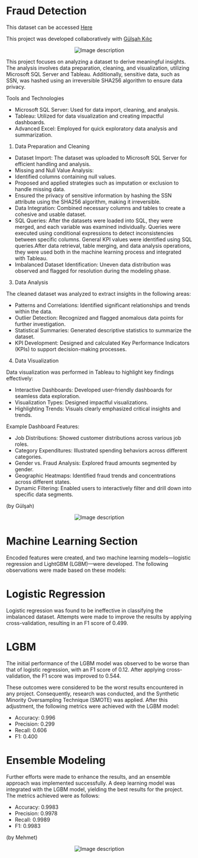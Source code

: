 # Fraud Detection


This dataset can be accessed <a href="https://huggingface.co/datasets/Nooha/cc_fraud_detection_dataset">Here</a>

This project was developed collaboratively with <a href="https://github.com/GulsahKLC">Gülşah Kılıç</a>

<p align="center">
  <img src="https://github.com/user-attachments/assets/668287a2-0f78-42c7-9c4d-920479da14a7" alt="Image description" />
</p>

This project focuses on analyzing a dataset to derive meaningful insights. The analysis involves data preparation, cleaning, and visualization, utilizing Microsoft SQL Server and Tableau. Additionally, sensitive data, such as SSN, was hashed using an irreversible SHA256 algorithm to ensure data privacy.

Tools and Technologies

-	Microsoft SQL Server: Used for data import, cleaning, and analysis.
-	Tableau: Utilized for data visualization and creating impactful dashboards.
-	Advanced Excel: Employed for quick exploratory data analysis and summarization.

1. Data Preparation and Cleaning
   
-	Dataset Import: The dataset was uploaded to Microsoft SQL Server for efficient handling and analysis.
-	Missing and Null Value Analysis: 
-	Identified columns containing null values.
-	Proposed and applied strategies such as imputation or exclusion to handle missing data.
-	Ensured the privacy of sensitive information by hashing the SSN attribute using the SHA256 algorithm, making it irreversible.
-	Data Integration: Combined necessary columns and tables to create a cohesive and usable dataset.
-	SQL Queries: After the datasets were loaded into SQL, they were merged, and each variable was examined individually. Queries were executed using conditional expressions to detect inconsistencies between specific columns. General KPI values were identified using SQL queries.After data retrieval, table merging, and data analysis operations, they were used both in the machine learning process and integrated with Tableau.
-	Imbalanced Dataset Identification: Uneven data distribution was observed and flagged for resolution during the modeling phase.

3. Data Analysis
   
The cleaned dataset was analyzed to extract insights in the following areas:

-	Patterns and Correlations: Identified significant relationships and trends within the data.
-	Outlier Detection: Recognized and flagged anomalous data points for further investigation.
-	Statistical Summaries: Generated descriptive statistics to summarize the dataset.
-	KPI Development: Designed and calculated Key Performance Indicators (KPIs) to support decision-making processes.

4. Data Visualization
   
Data visualization was performed in Tableau to highlight key findings effectively:

-	Interactive Dashboards: Developed user-friendly dashboards for seamless data exploration.
-	Visualization Types: Designed impactful visualizations.
-	Highlighting Trends: Visuals clearly emphasized critical insights and trends.

Example Dashboard Features: 

-	Job Distributions: Showed customer distributions across various job roles.
-	Category Expenditures: Illustrated spending behaviors across different categories.
-	Gender vs. Fraud Analysis: Explored fraud amounts segmented by gender.
-	Geographic Heatmaps: Identified fraud trends and concentrations across different states.
-	Dynamic Filtering: Enabled users to interactively filter and drill down into specific data segments.

(by Gülşah)

<p align="center">
  <img src="https://github.com/user-attachments/assets/cf264b10-ccc7-4cb2-b624-c1a3781a55a3" alt="Image description" />
</p>

# Machine Learning Section
Encoded features were created, and two machine learning models—logistic regression and LightGBM (LGBM)—were developed. The following observations were made based on these models:

# Logistic Regression
Logistic regression was found to be ineffective in classifying the imbalanced dataset. Attempts were made to improve the results by applying cross-validation, resulting in an F1 score of 0.499.

# LGBM
The initial performance of the LGBM model was observed to be worse than that of logistic regression, with an F1 score of 0.12. After applying cross-validation, the F1 score was improved to 0.544.

These outcomes were considered to be the worst results encountered in any project. Consequently, research was conducted, and the Synthetic Minority Oversampling Technique (SMOTE) was applied. After this adjustment, the following metrics were achieved with the LGBM model:

- Accuracy: 0.996
- Precision: 0.299
- Recall: 0.606
- F1: 0.400

# Ensemble Modeling
Further efforts were made to enhance the results, and an ensemble approach was implemented successfully. A deep learning model was integrated with the LGBM model, yielding the best results for the project. The metrics achieved were as follows:

- Accuracy: 0.9983
- Precision: 0.9978
- Recall: 0.9989
- F1: 0.9983
  
(by Mehmet)

<p align="center">
  <img src="https://github.com/user-attachments/assets/7c51445b-f54a-422f-85e1-e83057f94b53" alt="Image description" />
</p>
